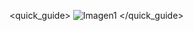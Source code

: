 <quick_guide>
![Imagen1](http://static.energysistem.com/images/manuals/42762/576bc969ed04c.jpg)
</quick_guide>
